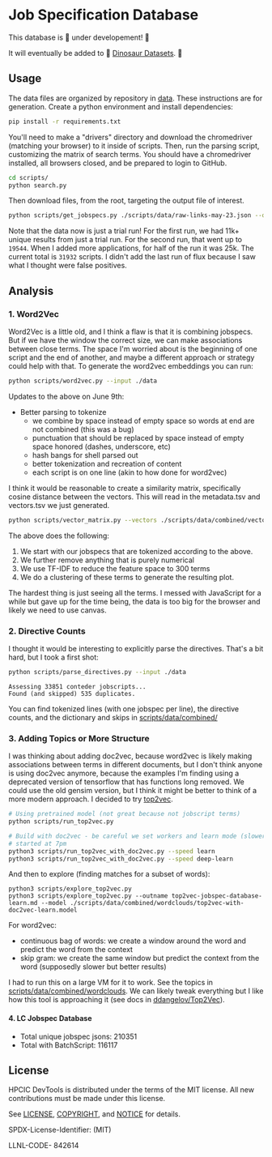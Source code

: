 # Job Specification Database

This database is 🚧️ under developement! 🚧️

It will eventually be added to 🥑️ [Dinosaur Datasets](https://vsoch.github.io/datasets/). 🥑️

## Usage

The data files are organized by repository in [data](data). These instructions are for generation. Create a python environment and install dependencies:

```bash
pip install -r requirements.txt
```

You'll need to make a "drivers" directory and download the chromedriver (matching your browser) to it inside of scripts. Then, run the parsing script, customizing the matrix of search terms. You should have a chromedriver installed, all browsers closed, and be prepared to login to GitHub.

```bash
cd scripts/
python search.py
```

Then download files, from the root, targeting the output file of interest.

```bash
python scripts/get_jobspecs.py ./scripts/data/raw-links-may-23.json --outdir ./data
```

Note that the data now is just a trial run! For the first run, we had 11k+ unique results from just a trial run.
For the second run, that went up to `19544`. When I added more applications, for half of the run it was 25k.
The current total is `31932` scripts. I didn't add the last run of flux because I saw what I thought were false positives.

## Analysis

### 1. Word2Vec

Word2Vec is a little old, and I think a flaw is that it is combining jobspecs. But if we have the window the correct size, we can make associations between close terms.
The space I'm worried about is the beginning of one script and the end of another, and maybe a different approach or strategy could help with that.
To generate the word2vec embeddings you can run:

```bash
python scripts/word2vec.py --input ./data
```

Updates to the above on June 9th:

- Better parsing to tokenize 
  - we combine by space instead of empty space so words at end are not combined (this was a bug)
  - punctuation that should be replaced by space instead of empty space honored (dashes, underscore, etc)
  - hash bangs for shell parsed out
  - better tokenization and recreation of content
  - each script is on one line (akin to how done for word2vec)

I think it would be reasonable to create a similarity matrix, specifically cosine distance between the vectors.
This will read in the metadata.tsv and vectors.tsv we just generated.

```bash
python scripts/vector_matrix.py --vectors ./scripts/data/combined/vectors.tsv --metadata ./scripts/data/combined/metadata.tsv
```

The above does the following:

1. We start with our jobspecs that are tokenized according to the above.
2. We further remove anything that is purely numerical
3. We use TF-IDF to reduce the feature space to 300 terms
4. We do a clustering of these terms to generate the resulting plot.

The hardest thing is just seeing all the terms. I messed with JavaScript for a while but gave up for the time being, the data is too big for the browser
and likely we need to use canvas.

### 2. Directive Counts

I thought it would be interesting to explicitly parse the directives. That's a bit hard, but I took a first shot:

```bash
python scripts/parse_directives.py --input ./data
```
```console
Assessing 33851 conteder jobscripts...
Found (and skipped) 535 duplicates.
```

You can find tokenized lines (with one jobspec per line), the directive counts, and the dictionary and skips in [scripts/data/combined/](scripts/data/combined/)

### 3. Adding Topics or More Structure

I was thinking about adding doc2vec, because word2vec is likely making associations between terms in different documents,
but I don't think anyone is using doc2vec anymore, because the examples I'm finding using a deprecated version of tensorflow that
has functions long removed. We could use the old gensim version, but I think it might be better to think of a more modern approach.
I decided to try [top2vec](https://github.com/ddangelov/Top2Vec).

```bash
# Using pretrained model (not great because not jobscript terms)
python scripts/run_top2vec.py

# Build with doc2vec - be careful we set workers and learn mode (slower) here
# started at 7pm
python3 scripts/run_top2vec_with_doc2vec.py --speed learn
python3 scripts/run_top2vec_with_doc2vec.py --speed deep-learn
```

And then to explore (finding matches for a subset of words):

```
python3 scripts/explore_top2vec.py
python3 scripts/explore_top2vec.py --outname top2vec-jobspec-database-learn.md --model ./scripts/data/combined/wordclouds/top2vec-with-doc2vec-learn.model 
```


For word2vec:

 - continuous bag of words: we create a window around the word and predict the word from the context
 - skip gram: we create the same window but predict the context from the word (supposedly slower but better results)

I had to run this on a large VM for it to work. See the topics in [scripts/data/combined/wordclouds](scripts/data/combined/wordclouds). We can likely tweak everything but I like how this tool is approaching it (see docs in [ddangelov/Top2Vec](https://github.com/ddangelov/Top2Vec)).


#### 4. LC Jobspec Database

- Total unique jobspec jsons: 210351
- Total with BatchScript: 116117

## License

HPCIC DevTools is distributed under the terms of the MIT license.
All new contributions must be made under this license.

See [LICENSE](https://github.com/converged-computing/cloud-select/blob/main/LICENSE),
[COPYRIGHT](https://github.com/converged-computing/cloud-select/blob/main/COPYRIGHT), and
[NOTICE](https://github.com/converged-computing/cloud-select/blob/main/NOTICE) for details.

SPDX-License-Identifier: (MIT)

LLNL-CODE- 842614

